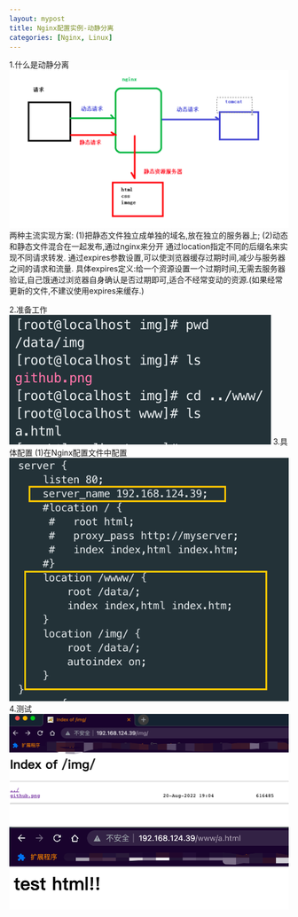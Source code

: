 ```yaml
---
layout: mypost
title: Nginx配置实例-动静分离
categories: [Nginx, Linux]
---
```


1.什么是动静分离
![img1](/posts/2019/01/07/img.png)
两种主流实现方案:
(1)把静态文件独立成单独的域名,放在独立的服务器上;
(2)动态和静态文件混合在一起发布,通过nginx来分开
通过location指定不同的后缀名来实现不同请求转发.
通过expires参数设置,可以使浏览器缓存过期时间,减少与服务器之间的请求和流量.
具体expires定义:给一个资源设置一个过期时间,无需去服务器验证,自己饿通过浏览器自身确认是否过期即可,适合不经常变动的资源.(如果经常更新的文件,不建议使用expires来缓存.)

2.准备工作
![img2](/posts/2019/01/07/img_1.png)
3.具体配置
(1)在Nginx配置文件中配置
![img3](/posts/2019/01/07/img_2.png)
4.测试
![img4](/posts/2019/01/07/img_3.png)
![img5](/posts/2019/01/07/img_4.png)